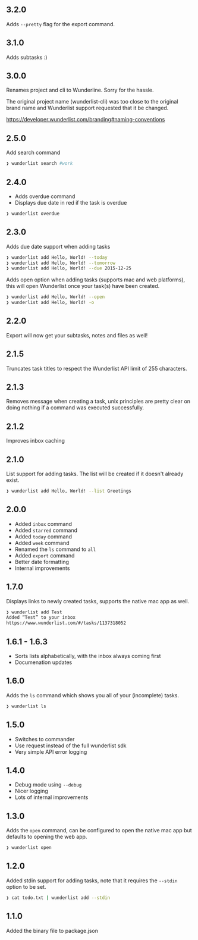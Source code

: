 ## 3.2.0

Adds `--pretty` flag for the export command.

## 3.1.0

Adds subtasks :)

## 3.0.0

Renames project and cli to Wunderline. Sorry for the hassle.

The original project name (wunderlist-cli) was too close to the original
brand name and Wunderlist support requested that it be changed.

https://developer.wunderlist.com/branding#naming-conventions

## 2.5.0

Add search command

```sh
❯ wunderlist search #work
```

## 2.4.0

- Adds overdue command
- Displays due date in red if the task is overdue

```sh
❯ wunderlist overdue
```

## 2.3.0

Adds due date support when adding tasks

```sh
❯ wunderlist add Hello, World! --today
❯ wunderlist add Hello, World! --tomorrow
❯ wunderlist add Hello, World! --due 2015-12-25
```

Adds open option when adding tasks (supports mac and web platforms), this will
open Wunderlist once your task(s) have been created.

```sh
❯ wunderlist add Hello, World! --open
❯ wunderlist add Hello, World! -o
```

## 2.2.0

Export will now get your subtasks, notes and files as well!

## 2.1.5

Truncates task titles to respect the Wunderlist API limit of 255 characters.

## 2.1.3

Removes message when creating a task, unix principles are pretty clear on doing
nothing if a command was executed successfully.

## 2.1.2

Improves inbox caching

## 2.1.0

List support for adding tasks. The list will be created if it doesn't already
exist.

```sh
❯ wunderlist add Hello, World! --list Greetings
```

## 2.0.0

- Added `inbox` command
- Added `starred` command
- Added `today` command
- Added `week` command
- Renamed the `ls` command to `all`
- Added `export` command
- Better date formatting
- Internal improvements

## 1.7.0

Displays links to newly created tasks, supports the native mac app as well.

```sh
❯ wunderlist add Test
Added “Test” to your inbox
https://www.wunderlist.com/#/tasks/1137318052
```

## 1.6.1 - 1.6.3

- Sorts lists alphabetically, with the inbox always coming first
- Documenation updates

## 1.6.0

Adds the `ls` command which shows you all of your (incomplete) tasks.

```sh
❯ wunderlist ls
```

## 1.5.0

- Switches to commander
- Use request instead of the full wunderlist sdk
- Very simple API error logging

## 1.4.0

- Debug mode using `--debug`
- Nicer logging
- Lots of internal improvements

## 1.3.0

Adds the `open` command, can be configured to open the native mac app but
defaults to opening the web app.

```sh
❯ wunderlist open
```

## 1.2.0

Added stdin support for adding tasks, note that it requires the `--stdin`
option to be set.

```sh
❯ cat todo.txt | wunderlist add --stdin
```

## 1.1.0

Added the binary file to package.json
